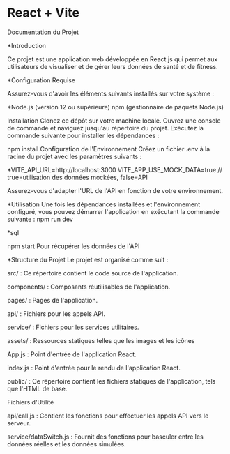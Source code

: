 # React + Vite

Documentation du Projet

*Introduction

Ce projet est une application web développée en React.js qui permet aux utilisateurs de visualiser et de gérer leurs données de santé et de fitness.

*Configuration Requise

Assurez-vous d'avoir les éléments suivants installés sur votre système :

*Node.js (version 12 ou supérieure)
npm (gestionnaire de paquets Node.js)

Installation
Clonez ce dépôt sur votre machine locale.
Ouvrez une console de commande et naviguez jusqu'au répertoire du projet.
Exécutez la commande suivante pour installer les dépendances :

npm install
Configuration de l'Environnement
Créez un fichier .env à la racine du projet avec les paramètres suivants :


*VITE_API_URL=http://localhost:3000
 VITE_APP_USE_MOCK_DATA=true // true=utilisation des données mockées, false=API

Assurez-vous d'adapter l'URL de l'API en fonction de votre environnement.

*Utilisation
Une fois les dépendances installées et l'environnement configuré, vous pouvez démarrer l'application en exécutant la commande suivante :
npm run dev 

*sql

npm start
Pour récupérer les données de l'API 


*Structure du Projet
Le projet est organisé comme suit :

src/ : Ce répertoire contient le code source de l'application.

components/ : Composants réutilisables de l'application.

pages/ : Pages de l'application.

api/ : Fichiers pour les appels API.

service/ : Fichiers pour les services utilitaires.

assets/ : Ressources statiques telles que les images et les icônes

App.js : Point d'entrée de l'application React.

index.js : Point d'entrée pour le rendu de l'application React.

public/ : Ce répertoire contient les fichiers statiques de l'application, tels que l'HTML de base.

Fichiers d'Utilité

api/call.js : Contient les fonctions pour effectuer les appels API vers le serveur.

service/dataSwitch.js : Fournit des fonctions pour basculer entre les données réelles et les données simulées.

